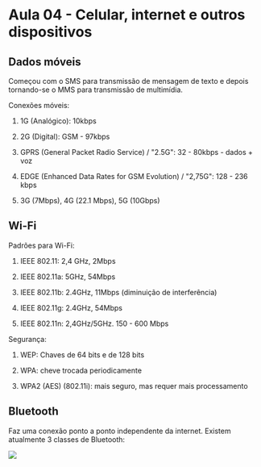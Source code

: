 # Aula 04 - Celular, internet e outros dispositivos

## Dados móveis

Começou com o SMS para transmissão de mensagem de texto e depois tornando-se o MMS para transmissão de multimídia.

Conexões móveis: 

1. 1G (Analógico): 10kbps

2. 2G (Digital): GSM - 97kbps

3. GPRS (General Packet Radio Service) / "2.5G": 32 - 80kbps - dados + voz

4. EDGE (Enhanced Data Rates for GSM Evolution) / "2,75G": 128 - 236 kbps

5. 3G (7Mbps), 4G (22.1 Mbps), 5G (10Gbps)



## Wi-Fi

Padrões para Wi-Fi:

1. IEEE 802.11: 2,4 GHz, 2Mbps

2. IEEE 802.11a: 5GHz, 54Mbps

3. IEEE 802.11b: 2.4GHz, 11Mbps (diminuição de interferência)

4. IEEE 802.11g: 2.4GHz, 54Mbps

5. IEEE 802.11n: 2,4GHz/5GHz. 150 - 600 Mbps

Segurança: 

1. WEP: Chaves de 64 bits e de 128 bits

2. WPA: cheve trocada periodicamente

3. WPA2 (AES) (802.11i): mais seguro, mas requer mais processamento



## Bluetooth

Faz uma conexão ponto a ponto independente da internet. Existem atualmente 3 classes de Bluetooth:

![](C:\Users\felli\AppData\Roaming\marktext\images\2022-01-24-11-36-19-image.png)


